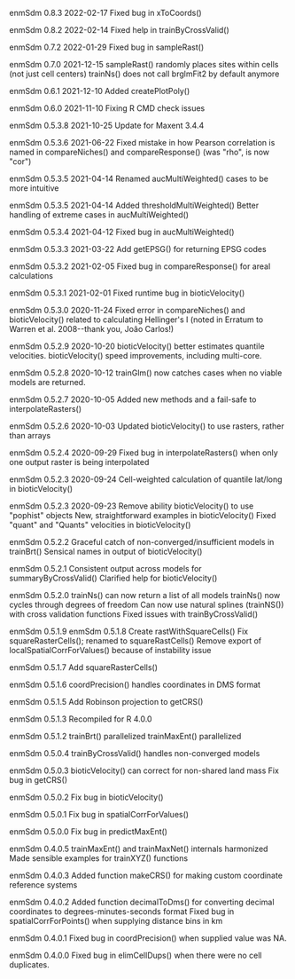 enmSdm 0.8.3 2022-02-17
Fixed bug in xToCoords()

enmSdm 0.8.2 2022-02-14
Fixed help in trainByCrossValid()

enmSdm 0.7.2 2022-01-29
Fixed bug in sampleRast()

enmSdm 0.7.0 2021-12-15
sampleRast() randomly places sites within cells (not just cell centers)
trainNs() does not call brglmFit2 by default anymore

enmSdm 0.6.1 2021-12-10
Added createPlotPoly()

enmSdm 0.6.0 2021-11-10
Fixing R CMD check issues

enmSdm 0.5.3.8 2021-10-25
Update for Maxent 3.4.4

enmSdm 0.5.3.6 2021-06-22
Fixed mistake in how Pearson correlation is named in
compareNiches() and compareResponse() (was "rho", is now "cor")

enmSdm 0.5.3.5 2021-04-14
Renamed aucMultiWeighted() cases to be more intuitive

enmSdm 0.5.3.5 2021-04-14
Added thresholdMultiWeighted()
Better handling of extreme cases in aucMultiWeighted()

enmSdm 0.5.3.4 2021-04-12
Fixed bug in aucMultiWeighted()

enmSdm 0.5.3.3 2021-03-22
Add getEPSG() for returning EPSG codes

enmSdm 0.5.3.2 2021-02-05
Fixed bug in compareResponse() for areal calculations

enmSdm 0.5.3.1 2021-02-01
Fixed runtime bug in bioticVelocity()

enmSdm 0.5.3.0 2020-11-24
Fixed error in compareNiches() and bioticVelocity() related to calculating
Hellinger's I (noted in Erratum to Warren et al. 2008--thank you, João Carlos!)

enmSdm 0.5.2.9 2020-10-20
bioticVelocity() better estimates quantile velocities.
bioticVelocity() speed improvements, including multi-core.

enmSdm 0.5.2.8 2020-10-12
trainGlm() now catches cases when no viable models are returned.

enmSdm 0.5.2.7 2020-10-05
Added new methods and a fail-safe to interpolateRasters()

enmSdm 0.5.2.6 2020-10-03
Updated bioticVelocity() to use rasters, rather than arrays

enmSdm 0.5.2.4 2020-09-29
Fixed bug in interpolateRasters() when only one output raster is being interpolated

enmSdm 0.5.2.3 2020-09-24
Cell-weighted calculation of quantile lat/long in bioticVelocity()

enmSdm 0.5.2.3 2020-09-23
Remove ability bioticVelocity() to use "pophist" objects
New, straightforward examples in bioticVelocity()
Fixed "quant" and "Quants" velocities in bioticVelocity()

enmSdm 0.5.2.2
Graceful catch of non-converged/insufficient models in trainBrt()
Sensical names in output of bioticVelocity()

enmSdm 0.5.2.1
Consistent output across models for summaryByCrossValid()
Clarified help for bioticVelocity()

enmSdm 0.5.2.0
trainNs() can now return a list of all models
trainNs() now cycles through degrees of freedom
Can now use natural splines (trainNS()) with cross validation functions
Fixed issues with trainByCrossValid()

enmSdm 0.5.1.9
enmSdm 0.5.1.8
Create rastWithSquareCells()
Fix squareRasterCells(); renamed to squareRastCells()
Remove export of localSpatialCorrForValues() because of instability issue

enmSdm 0.5.1.7
Add squareRasterCells()

enmSdm 0.5.1.6
coordPrecision() handles coordinates in DMS format

enmSdm 0.5.1.5
Add Robinson projection to getCRS()

enmSdm 0.5.1.3
Recompiled for R 4.0.0

enmSdm 0.5.1.2
trainBrt() parallelized
trainMaxEnt() parallelized

enmSdm 0.5.0.4
trainByCrossValid() handles non-converged models

enmSdm 0.5.0.3
bioticVelocity() can correct for non-shared land mass
Fix bug in getCRS()

enmSdm 0.5.0.2
Fix bug in bioticVelocity()

enmSdm 0.5.0.1
Fix bug in spatialCorrForValues()

enmSdm 0.5.0.0
Fix bug in predictMaxEnt()

enmSdm 0.4.0.5
trainMaxEnt() and trainMaxNet() internals harmonized
Made sensible examples for trainXYZ() functions

enmSdm 0.4.0.3
Added function makeCRS() for making custom coordinate reference systems

enmSdm 0.4.0.2
Added function decimalToDms() for converting decimal coordinates to degrees-minutes-seconds format
Fixed bug in spatialCorrForPoints() when supplying distance bins in km

enmSdm 0.4.0.1
Fixed bug in coordPrecision() when supplied value was NA.

enmSdm 0.4.0.0
Fixed bug in elimCellDups() when there were no cell duplicates.